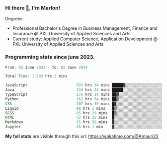 
### Hi there 👋, I'm Marlon!

Degrees: 
- Professional Bachelor's Degree in Business Management, Finance and Insurance @ PXL University of Applied Sciences and Arts
- Current study: Applied Computer Science, Application Development @ PXL University of Applied Sciences and Arts

### Programming stats since june 2023.
<!--START_SECTION:waka-->

```java
From: 02 June 2023 - To: 02 June 2024

Total Time: 1,703 hrs 2 mins

JavaScript                      391 hrs 34 mins █████▓░░░░░░░░░░░░░░░░░░░   22.87 %
Java                            334 hrs 34 mins █████░░░░░░░░░░░░░░░░░░░░   19.54 %
TypeScript                      176 hrs 14 mins ██▓░░░░░░░░░░░░░░░░░░░░░░   10.29 %
Python                          161 hrs 54 mins ██▒░░░░░░░░░░░░░░░░░░░░░░   09.45 %
CSS                             107 hrs 39 mins █▓░░░░░░░░░░░░░░░░░░░░░░░   06.29 %
Liquid                          98 hrs 5 mins   █▒░░░░░░░░░░░░░░░░░░░░░░░   05.73 %
SCSS                            85 hrs 29 mins  █▒░░░░░░░░░░░░░░░░░░░░░░░   04.99 %
HTML                            72 hrs 23 mins  █░░░░░░░░░░░░░░░░░░░░░░░░   04.23 %
Markdown                        55 hrs 58 mins  ▓░░░░░░░░░░░░░░░░░░░░░░░░   03.27 %
Jupyter                         45 hrs 1 min    ▓░░░░░░░░░░░░░░░░░░░░░░░░   02.63 %
```

<!--END_SECTION:waka-->
**My full stats** are visible through this url: https://wakatime.com/@Amauri22
